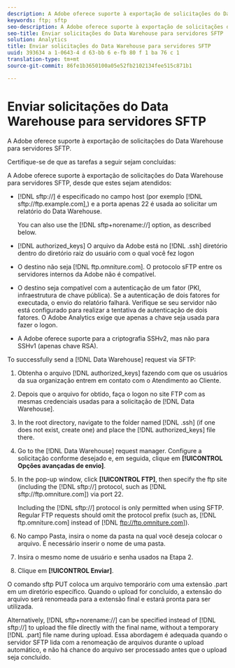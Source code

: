 ```yaml
---
description: A Adobe oferece suporte à exportação de solicitações do Data Warehouse para servidores SFTP.
keywords: ftp; sftp
seo-description: A Adobe oferece suporte à exportação de solicitações do Data Warehouse para servidores SFTP.
seo-title: Enviar solicitações do Data Warehouse para servidores SFTP
solution: Analytics
title: Enviar solicitações do Data Warehouse para servidores SFTP
uuid: 393634 a 1-0643-4 d 63-bb 6 e-fb 80 f 1 ba 76 c 1
translation-type: tm+mt
source-git-commit: 86fe1b3650100a05e52fb2102134fee515c871b1

---
```



# Enviar solicitações do Data Warehouse para servidores SFTP

A Adobe oferece suporte à exportação de solicitações do Data Warehouse para servidores SFTP.

Certifique-se de que as tarefas a seguir sejam concluídas:

A Adobe oferece suporte à exportação de solicitações do Data Warehouse para servidores SFTP, desde que estes sejam atendidos:

* [!DNL sftp://] é especificado no campo host (por exemplo [!DNL sftp://ftp.example.com],) e a porta apenas 22 é usada ao solicitar um relatório do Data Warehouse.

   You can also use the [!DNL sftp+norename://] option, as described below.

* [!DNL authorized_keys] O arquivo da Adobe está no [!DNL .ssh] diretório dentro do diretório raiz do usuário com o qual você fez logon

* O destino não seja [!DNL ftp.omniture.com]. O protocolo sFTP entre os servidores internos da Adobe não é compatível.
* O destino seja compatível com a autenticação de um fator (PKI, infraestrutura de chave pública). Se a autenticação de dois fatores for executada, o envio do relatório falhará. Verifique se seu servidor não está configurado para realizar a tentativa de autenticação de dois fatores. O Adobe Analytics exige que apenas a chave seja usada para fazer o logon.
* A Adobe oferece suporte para a criptografia SSHv2, mas não para SSHv1 (apenas chave RSA).

To successfully send a [!DNL Data Warehouse] request via SFTP:

1. Obtenha o arquivo [!DNL authorized_keys] fazendo com que os usuários da sua organização entrem em contato com o Atendimento ao Cliente.
1. Depois que o arquivo for obtido, faça o logon no site FTP com as mesmas credenciais usadas para a solicitação de [!DNL Data Warehouse].
1. In the root directory, navigate to the folder named [!DNL .ssh] (if one does not exist, create one) and place the [!DNL authorized_keys] file there.

1. Go to the [!DNL Data Warehouse] request manager. Configure a solicitação conforme desejado e, em seguida, clique em **[!UICONTROL Opções avançadas de envio]**.

1. In the pop-up window, click **[!UICONTROL FTP]**, then specify the ftp site (including the [!DNL sftp://] protocol, such as [!DNL sftp://ftp.omniture.com]) via port 22.

   Including the [!DNL sftp://] protocol is only permitted when using SFTP. Regular FTP requests should omit the protocol prefix (such as, [!DNL ftp.omniture.com] instead of [!DNL ftp://ftp.omniture.com]).

1. No campo Pasta, insira o nome da pasta na qual você deseja colocar o arquivo. É necessário inserir o nome de uma pasta.
1. Insira o mesmo nome de usuário e senha usados na Etapa 2.
1. Clique em **[!UICONTROL Enviar]**.

O comando sftp PUT coloca um arquivo temporário com uma extensão .part em um diretório específico. Quando o upload for concluído, a extensão do arquivo será renomeada para a extensão final e estará pronta para ser utilizada.

Alternatively, [!DNL sftp+norename://] can be specified instead of [!DNL sftp://] to upload the file directly with the final name, without a temporary [!DNL .part] file name during upload. Essa abordagem é adequada quando o servidor SFTP lida com a renomeação de arquivos durante o upload automático, e não há chance do arquivo ser processado antes que o upload seja concluído.
